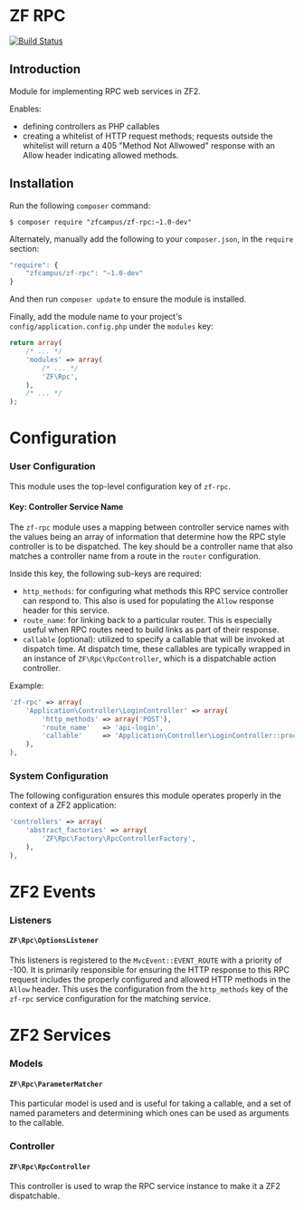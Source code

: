 ZF RPC
======

[![Build Status](https://travis-ci.org/zfcampus/zf-rpc.png)](https://travis-ci.org/zfcampus/zf-rpc)

Introduction
------------

Module for implementing RPC web services in ZF2.

Enables:

- defining controllers as PHP callables
- creating a whitelist of HTTP request methods; requests outside the whitelist
  will return a 405 "Method Not Allwowed" response with an Allow header
  indicating allowed methods.


Installation
------------

Run the following `composer` command:

```console
$ composer require "zfcampus/zf-rpc:~1.0-dev"
```

Alternately, manually add the following to your `composer.json`, in the `require` section:

```javascript
"require": {
    "zfcampus/zf-rpc": "~1.0-dev"
}
```

And then run `composer update` to ensure the module is installed.

Finally, add the module name to your project's `config/application.config.php` under the `modules`
key:

```php
return array(
    /* ... */
    'modules' => array(
        /* ... */
        'ZF\Rpc',
    ),
    /* ... */
);
```


Configuration
=============

### User Configuration

This module uses the top-level configuration key of `zf-rpc`.

#### Key: Controller Service Name

The `zf-rpc` module uses a mapping between controller service names with the values being an
array of information that determine how the RPC style controller is to be dispatched.  The key
should be a controller name that also matches a controller name from a route in the `router`
configuration.

Inside this key, the following sub-keys are required:

- `http_methods`: for configuring what methods this RPC service controller can respond to. This
  also is used for populating the `Allow` response header for this service.
- `route_name`: for linking back to a particular router.  This is especially useful when RPC
  routes need to build links as part of their response.
- `callable` (optional): utilized to specify a callable that will be invoked at dispatch time.
  At dispatch time, these callables are typically wrapped in an instance of
  `ZF\Rpc\RpcController`, which is a dispatchable action controller.

Example:

```php
'zf-rpc' => array(
    'Application\Controller\LoginController' => array(
        'http_methods' => array('POST'),
        'route_name'   => 'api-login',
        'callable'     => 'Application\Controller\LoginController::process',
    ),
),
```

### System Configuration

The following configuration ensures this module operates properly in the context of a ZF2
application:

```php
'controllers' => array(
    'abstract_factories' => array(
        'ZF\Rpc\Factory\RpcControllerFactory',
    ),
),
```

ZF2 Events
==========

### Listeners

#### `ZF\Rpc\OptionsListener`

This listeners is registered to the `MvcEvent::EVENT_ROUTE` with a priority of -100.  It is
primarily responsible for ensuring the HTTP response to this RPC request includes the properly
configured and allowed HTTP methods in the `Allow` header.  This uses the configuration from
the `http_methods` key of the `zf-rpc` service configuration for the matching service.

ZF2 Services
============

### Models

#### `ZF\Rpc\ParameterMatcher`

This particular model is used and is useful for taking a callable, and a set of named parameters
and determining which ones can be used as arguments to the callable.

### Controller

#### `ZF\Rpc\RpcController`

This controller is used to wrap the RPC service instance to make it a ZF2 dispatchable.
